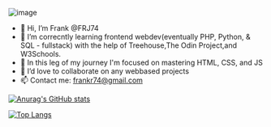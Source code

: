 ![image](https://user-images.githubusercontent.com/55099680/173256766-9010bd36-1bd5-4312-b6cc-21b1138163a1.png)


- 👋 Hi, I’m Frank @FRJ74
- 👀 I’m correcntly learning frontend webdev(eventually PHP, Python, & SQL - fullstack) with the help of Treehouse,The Odin Project,and W3Schools.
- 🌱 In this leg of my journey I'm focused on mastering HTML, CSS, and JS
- 💞️ I’d love to collaborate on any webbased projects
- 📫 Contact me: frankr74@gmail.com

[![Anurag's GitHub stats](https://github-readme-stats.vercel.app/api?username=FRJ74)](https://github.com/FRJ74/github-readme-stats)

[![Top Langs](https://github-readme-stats.vercel.app/api/top-langs/?username=FRJ74)](https://github.com/FRJ74/github-readme-stats)

<!---
FRJ74/FRJ74 is a ✨ special ✨ repository because its `README.md` (this file) appears on your GitHub profile.
You can click the Preview link to take a look at your changes.
--->
